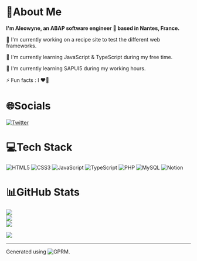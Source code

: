 # 💫About Me
**I'm Aleowyne, an ABAP software engineer 👩 based in Nantes, France.**

🔭 I'm currently working on a recipe site to test the different web frameworks.

🌱 I'm currently learning JavaScript & TypeScript during my free time.

💼 I'm currently learning SAPUI5 during my working hours.

⚡ Fun facts : I ❤️🐔


# 🌐Socials
[![Twitter](https://img.shields.io/badge/Twitter-%231DA1F2.svg?logo=Twitter&logoColor=white)](https://twitter.com/AleoCeline) 

# 💻Tech Stack
![HTML5](https://img.shields.io/badge/html5-%23E34F26.svg?style=for-the-badge&logo=html5&logoColor=white) ![CSS3](https://img.shields.io/badge/css3-%231572B6.svg?style=for-the-badge&logo=css3&logoColor=white) ![JavaScript](https://img.shields.io/badge/javascript-%23323330.svg?style=for-the-badge&logo=javascript&logoColor=%23F7DF1E) ![TypeScript](https://img.shields.io/badge/typescript-%23007ACC.svg?style=for-the-badge&logo=typescript&logoColor=white) ![PHP](https://img.shields.io/badge/php-%23777BB4.svg?style=for-the-badge&logo=php&logoColor=white) ![MySQL](https://img.shields.io/badge/mysql-%2300f.svg?style=for-the-badge&logo=mysql&logoColor=white) ![Notion](https://img.shields.io/badge/Notion-%23000000.svg?style=for-the-badge&logo=notion&logoColor=white)

# 📊GitHub Stats
![](https://github-readme-stats.vercel.app/api?username=Aleowyne&theme=blueberry&hide_border=true&include_all_commits=false&count_private=false)<br/>
![](https://github-readme-streak-stats.herokuapp.com/?user=Aleowyne&theme=blueberry&hide_border=true)<br/>
![](https://github-readme-stats.vercel.app/api/top-langs/?username=Aleowyne&theme=blueberry&hide_border=true&include_all_commits=false&count_private=false&layout=compact)

![](https://komarev.com/ghpvc/?username=Aleowyne&label=Visitors+Count&color=brightgreen) 

---
Generated using ![GPRM](https://gprm.itsvg.in/).
